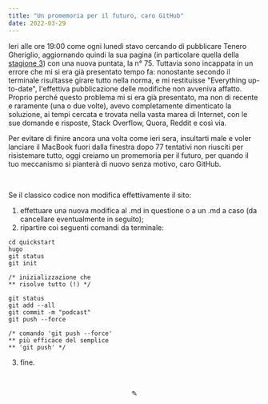 ```yaml
---
title: "Un promemoria per il futuro, caro GitHub"
date: 2022-03-29
---
```

Ieri alle ore 19:00 come ogni lunedì stavo cercando di pubblicare Tenero Gheriglio, aggiornando quindi la sua pagina (in particolare quella della [stagione 3](https://miry1919.github.io/hugosite/podcast/tenero-gheriglio-3/)) con una nuova puntata, la n° 75. Tuttavia sono incappata in un errore che mi si era già presentato tempo fa: nonostante secondo il terminale risultasse girare tutto nella norma, e mi restituisse "Everything up-to-date", l'effettiva pubblicazione delle modifiche non avveniva affatto. Proprio perché questo problema mi si era già presentato, ma non di recente e raramente (una o due volte), avevo completamente dimenticato la soluzione, ai tempi cercata e trovata nella vasta marea di Internet, con le sue domande e risposte, Stack Overflow, Quora, Reddit e così via.

Per evitare di finire ancora una volta come ieri sera, insultarti male e voler lanciare il MacBook fuori dalla finestra dopo 77 tentativi non riusciti per risistemare tutto, oggi creiamo un promemoria per il futuro, per quando il tuo meccanismo si pianterà di nuovo senza motivo, caro GitHub.

&nbsp;

Se il classico codice non modifica effettivamente il sito:

1. effettuare una nuova modifica al .md in questione o a un .md a caso (da cancellare eventualmente in seguito);
2. ripartire coi seguenti comandi da terminale:

```
cd quickstart
hugo
git status
git init

/* inizializzazione che
** risolve tutto (!) */

git status
git add --all
git commit -m "podcast"
git push --force

/* comando 'git push --force'
** più efficace del semplice
** 'git push' */
```

3. fine.

&nbsp;

<div align="center">
  ✎
</div>
